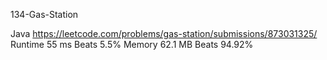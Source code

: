 134-Gas-Station

Java
https://leetcode.com/problems/gas-station/submissions/873031325/
Runtime
55 ms
Beats
5.5%
Memory
62.1 MB
Beats
94.92%